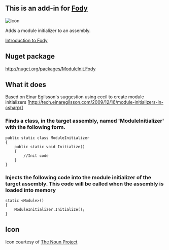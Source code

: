 ## This is an add-in for [Fody](https://github.com/Fody/Fody/) 

![Icon](https://raw.github.com/Fody/ModuleInit/master/Icons/package_icon.png)

Adds a module initializer to an assembly.

[Introduction to Fody](http://github.com/Fody/Fody/wiki/SampleUsage)

## Nuget package

http://nuget.org/packages/ModuleInit.Fody 

## What it does 

Based on Einar Egilsson's suggestion using cecil to create module initializers [http://tech.einaregilsson.com/2009/12/16/module-initializers-in-csharp/]

### Finds a class, in the target assembly, named 'ModuleInitializer' with the following form.

    public static class ModuleInitializer
    {
        public static void Initialize()
        {
            //Init code
        }
    }

### Injects the following code into the module initializer of the target assembly. This code will be called when the assembly is loaded into memory


    static <Module>()
    {
        ModuleInitializer.Initialize();
    }


## Icon

Icon courtesy of [The Noun Project](http://thenounproject.com)
